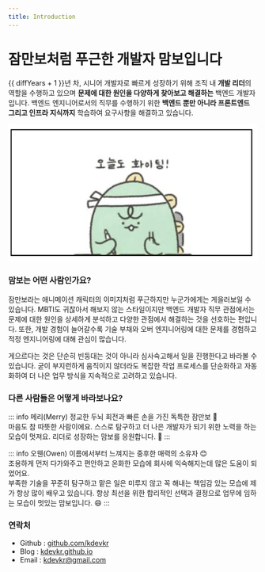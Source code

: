 ```yaml
---
title: Introduction
---
```


<script setup>
import dayjs from 'dayjs'
const diffYears = dayjs().diff('2017-04-01', 'year')
const diffMonths = dayjs().diff('2017-04-01', 'month') % 12
</script>

# 잠만보처럼 푸근한 개발자 맘보입니다

<span :title="`${diffYears}년 ${diffMonths+1}개월`">{{ diffYears + 1 }}년 차</span>, 시니어 개발자로 빠르게 성장하기 위해 조직 내 **개발 리더**의 역할을 수행하고 있으며 **문제에 대한 원인을 다양하게 찾아보고 해결하는** 백엔드 개발자입니다. 백엔드 엔지니어로서의 직무를 수행하기 위한 **백엔드 뿐만 아니라 프론트엔드 그리고 인프라 지식까지** 학습하여 요구사항을 해결하고 있습니다.

![](/fighting.png)

### 맘보는 어떤 사람인가요?

잠만보라는 애니메이션 캐릭터의 이미지처럼 푸근하지만 누군가에게는 게을러보일 수 있습니다. MBTI도 귀찮아서 해보지 않는 스타일이지만 백엔드 개발자 직무 관점에서는 문제에 대한 원인을 상세하게 분석하고 다양한 관점에서 해결하는 것을 선호하는 편입니다. 또한, 개발 경험이 늘어갈수록 기술 부채와 오버 엔지니어링에 대한 문제를 경험하고 적정 엔지니어링에 대해 관심이 많습니다.

게으르다는 것은 단순히 빈둥대는 것이 아니라 심사숙고해서 일을 진행한다고 바라볼 수 있습니다. 굳이 부지런하게 움직이지 않더라도 복잡한 작업 프로세스를 단순화하고 자동화하여 더 나은 업무 방식을 지속적으로 고려하고 있습니다.

### 다른 사람들은 어떻게 바라보나요?

::: info 메리(Merry)
정교한 두뇌 회전과 빠른 손을 가진 독특한 잠만보 🙂  
마음도 참 따뜻한 사람이에요. 스스로 탐구하고 더 나은 개발자가 되기 위한 노력을 하는 모습이 멋져요.
리더로 성장하는 맘보를 응원합니다. 💪
:::

::: info 오웬(Owen)
이름에서부터 느껴지는 중후한 매력의 소유자 😊  
조용하게 먼저 다가와주고 편안하고 온화한 모습에 회사에 익숙해지는데 많은 도움이 되었어요.  
부족한 기술을 꾸준히 탐구하고 맡은 일은 미루지 않고 꼭 해내는 책임감 있는 모습에 제가 항상 많이 배우고 있습니다. 항상 최선을 위한 합리적인 선택과 결정으로 업무에 임하는 모습이 멋있는 맘보입니다. 😄
:::

### 연락처

- Github : [github.com/kdevkr](https://github.com/kdevkr)
- Blog : [kdevkr.github.io](https://kdevkr.github.io/)
- Email : kdevkr@gmail.com
